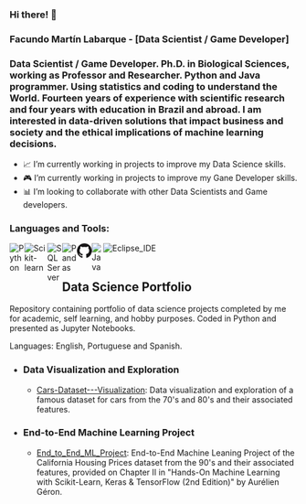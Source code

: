 ### Hi there! 👋

<!--
**flabarque/flabarque** is a ✨ _special_ ✨ repository because its `README.md` (this file) appears on your GitHub profile.

Here are some ideas to get you started:

- 🔭 I’m currently working on ...
- 🌱 I’m currently learning ...
- 👯 I’m looking to collaborate on ...
- 🤔 I’m looking for help with ...
- 💬 Ask me about ...
- 📫 How to reach me: ...
- 😄 Pronouns: ...
- ⚡ Fun fact: ...
-->

### Facundo Martín Labarque - [Data Scientist / Game Developer] 

### Data Scientist / Game Developer. Ph.D. in Biological Sciences, working as Professor and Researcher. Python and Java programmer. Using statistics and coding to understand the World. Fourteen years of experience with scientific research and four years with education in Brazil and abroad. I am interested in data-driven solutions that impact business and society and the ethical implications of machine learning decisions. 

- 📈 I’m currently working in projects to improve my Data Science skills.
- :video_game: I’m currently working in projects to improve my Gane Developer skills.
- 📊 I’m looking to collaborate with other Data Scientists and Game developers. 

### Languages and Tools:

<img align="left" alt="Python" width="26px" src="https://cdn3.iconfinder.com/data/icons/logos-and-brands-adobe/512/267_Python-512.png" />

[<img align="left" alt="Scikit-learn" width="40px" src="https://upload.wikimedia.org/wikipedia/commons/0/05/Scikit_learn_logo_small.svg" />](https://scikit-learn.org/stable/)

<img align="left" alt="SQLServer" width="26px" src="https://img.icons8.com/color/2x/microsoft-sql-server.png" />

<img align="left" alt="Pandas" width="26px" src="https://cdn.jsdelivr.net/npm/simple-icons@3.4.0/icons/pandas.svg" />

<img align="left" alt="GitHub" width="26px" src="https://raw.githubusercontent.com/github/explore/78df643247d429f6cc873026c0622819ad797942/topics/github/github.png" />

<img align="left" alt="Java" width="20px" src="https://upload.wikimedia.org/wikipedia/fr/thumb/2/2e/Java_Logo.svg/800px-Java_Logo.svg.png" />

<img align="left" alt="Eclipse_IDE" width="120px" src="https://upload.wikimedia.org/wikipedia/commons/d/d0/Eclipse-Luna-Logo.svg" />


<br />
<br />

## Data Science Portfolio

Repository containing portfolio of data science projects completed by me for academic, self learning, and hobby purposes. Coded in Python and presented as Jupyter Notebooks.

Languages: English, Portuguese and Spanish.

- ### Data Visualization and Exploration
  - [Cars-Dataset---Visualization](https://github.com/flabarque/Cars-Dataset---Visualization/blob/main/GitHub_Cars_Dataset_Visualization.ipynb): Data visualization and exploration of a famous dataset for cars from the 70's and 80's and their associated features.

- ### End-to-End Machine Learning Project
  - [End_to_End_ML_Project](https://github.com/flabarque/End-to-End-ML-Project/blob/main/GitHub_End_to_End_ML_Project.ipynb): End-to-End Machine Leaning Project of the California Housing Prices dataset from the 90's and their associated features, provided on Chapter II in "Hands-On Machine Learning with Scikit-Learn, Keras & TensorFlow (2nd Edition)" by Aurélien Géron.

